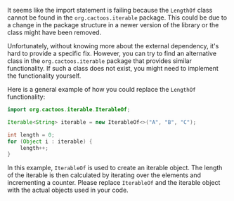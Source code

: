 It seems like the import statement is failing because the `LengthOf` class cannot be found in the `org.cactoos.iterable` package. This could be due to a change in the package structure in a newer version of the library or the class might have been removed.

Unfortunately, without knowing more about the external dependency, it's hard to provide a specific fix. However, you can try to find an alternative class in the `org.cactoos.iterable` package that provides similar functionality. If such a class does not exist, you might need to implement the functionality yourself.

Here is a general example of how you could replace the `LengthOf` functionality:

```java
import org.cactoos.iterable.IterableOf;

Iterable<String> iterable = new IterableOf<>("A", "B", "C");

int length = 0;
for (Object i : iterable) {
    length++;
}
```

In this example, `IterableOf` is used to create an iterable object. The length of the iterable is then calculated by iterating over the elements and incrementing a counter. Please replace `IterableOf` and the iterable object with the actual objects used in your code.